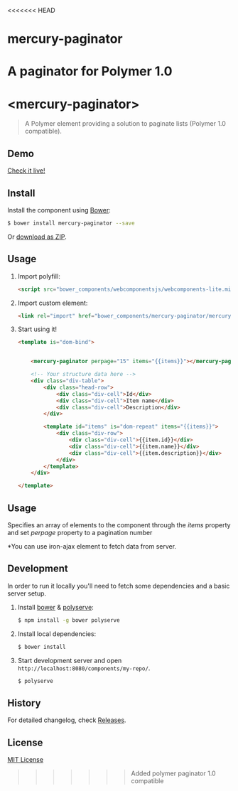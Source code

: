 <<<<<<< HEAD
# mercury-paginator
A paginator for Polymer 1.0
=======
# &lt;mercury-paginator&gt;

>  A Polymer element providing a solution to paginate lists (Polymer 1.0 compatible).

## Demo

[Check it live!](https://github.com/bquarks/mercury-drop)

## Install

Install the component using [Bower](http://bower.io/):

```sh
$ bower install mercury-paginator --save
```

Or [download as ZIP](https://github.com/bquarks/mercury-paginator/archive/master.zip).

## Usage

1. Import polyfill:

    ```html
    <script src="bower_components/webcomponentsjs/webcomponents-lite.min.js"></script>
    ```

2. Import custom element:

    ```html
    <link rel="import" href="bower_components/mercury-paginator/mercury-paginator.html">
    ```

3. Start using it!

    ```html
    <template is="dom-bind">


        <mercury-paginator perpage="15" items="{{items}}"></mercury-paginator>

        <!-- Your structure data here -->
        <div class="div-table">
            <div class="head-row">
                <div class="div-cell">Id</div>
                <div class="div-cell">Item name</div>
                <div class="div-cell">Description</div>
            </div>

            <template id="items" is="dom-repeat" items="{{items}}">
                <div class="div-row">
                    <div class="div-cell">{{item.id}}</div>
                    <div class="div-cell">{{item.name}}</div>
                    <div class="div-cell">{{item.description}}</div>
                </div>
            </template>
        </div>

    </template>
    ```

## Usage

Specifies an array of elements to the component through the *items* property and set *perpage* property to a pagination number

*You can use iron-ajax element to fetch data from server.


## Development

In order to run it locally you'll need to fetch some dependencies and a basic server setup.

1. Install [bower](http://bower.io/) & [polyserve](https://npmjs.com/polyserve):

    ```sh
    $ npm install -g bower polyserve
    ```

2. Install local dependencies:

    ```sh
    $ bower install
    ```

3. Start development server and open `http://localhost:8080/components/my-repo/`.

    ```sh
    $ polyserve
    ```

## History

For detailed changelog, check [Releases](https://github.com/jorguezz/mercury-paginator/releases).

## License

[MIT License](http://opensource.org/licenses/MIT)
>>>>>>> Added polymer paginator 1.0 compatible
